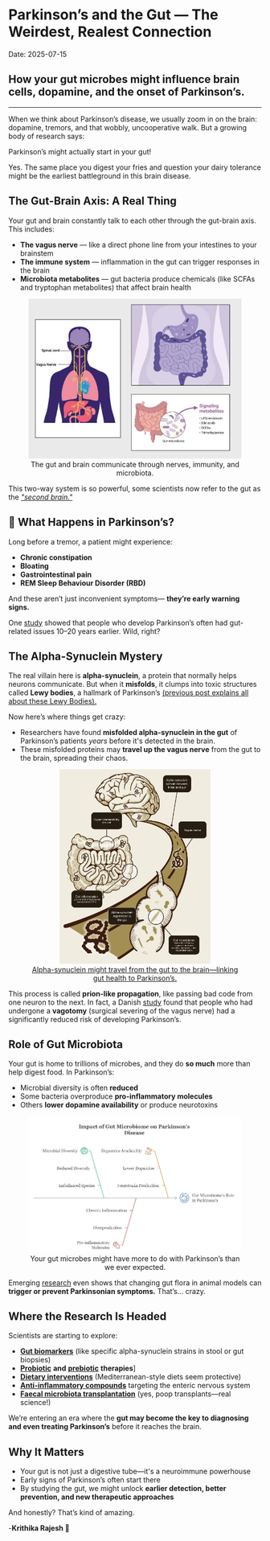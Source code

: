  
# Parkinson’s and the Gut — The Weirdest, Realest Connection
Date: 2025-07-15
## How your gut microbes might influence brain cells, dopamine, and the onset of Parkinson’s.
---


When we think about Parkinson’s disease, we usually zoom in on the brain: dopamine, tremors, and that wobbly, uncooperative walk. But a growing body of research says:

Parkinson’s might actually start in your gut! 
      
Yes. The same place you digest your fries and question your dairy tolerance might be the earliest battleground in this brain disease.

## The Gut-Brain Axis: A Real Thing
Your gut and brain constantly talk to each other through the gut-brain axis. This includes:

* **The vagus nerve** — like a direct phone line from your intestines to your brainstem
* **The immune system** — inflammation in the gut can trigger responses in the brain
* **Microbiota metabolites** — gut bacteria produce chemicals (like SCFAs and tryptophan metabolites) that affect brain health

<Figure style="text-align: center;">
<img src="../assets/Uno.jpg" alt="Me" width="500" />
<figcaption> The gut and brain communicate through nerves, immunity, and microbiota. </figcaption>
</figure>

This two-way system is so powerful, some scientists now refer to the gut as the [*"second brain."*](https://pmc.ncbi.nlm.nih.gov/articles/PMC4798912/)

## 🔬 What Happens in Parkinson’s?
Long before a tremor, a patient might experience:

* **Chronic constipation**
* **Bloating**
* **Gastrointestinal pain**
* **REM Sleep Behaviour Disorder (RBD)**
  
And these aren’t just inconvenient symptoms— **they’re early warning signs.**

One [study](https://www.nature.com/articles/s41531-025-00894-4) showed that people who develop Parkinson’s often had gut-related issues 10–20 years earlier. Wild, right?

## The Alpha-Synuclein Mystery
The real villain here is **alpha-synuclein**, a protein that normally helps neurons communicate. But when it **misfolds**, it clumps into toxic structures called **Lewy bodies**, a hallmark of Parkinson’s [(previous post explains all about these Lewy Bodies).](https://krithikarajesh.github.io/BenchToBrain.github.io/posts/view.html?post=next.md)

Now here’s where things get crazy:

* Researchers have found **misfolded alpha-synuclein in the gut** of Parkinson’s patients *years* before it's detected in the brain.
* These misfolded proteins may **travel up the vagus nerve** from the gut to the brain, spreading their chaos.

 <Figure style="text-align: center;">
<img src="../assets/Dos.jpg" alt="Me" width="300" />
<figcaption>
<a href="https://neurotorium.org/the-microbiome-gut-brain-axis-in-parkinsons-disease/" target="_blank">
    Alpha-synuclein might travel from the gut to the brain—linking gut health to Parkinson’s.
    </a>
</figcaption>
</figure>

This process is called **prion-like propagation**, like passing bad code from one neuron to the next.
In fact, a Danish [study](https://pmc.ncbi.nlm.nih.gov/articles/PMC5501039/#:~:text=The%20risk%20of%20developing%20PD,rather%20than%20via%20the%20bloodstream.) found that people who had undergone a **vagotomy** (surgical severing of the vagus nerve) had a significantly reduced risk of developing Parkinson’s.

## Role of Gut Microbiota
Your gut is home to trillions of microbes, and they do **so much** more than help digest food. In Parkinson’s:

* Microbial diversity is often **reduced**
* Some bacteria overproduce **pro-inflammatory molecules**
* Others **lower dopamine availability** or produce neurotoxins

<Figure style="text-align: center;">
<img src="../assets/Tres.jpg" alt="Me" width="500" />
<figcaption> Your gut microbes might have more to do with Parkinson’s than we ever expected. </figcaption>
</figure>

Emerging [research](https://www.sciencedirect.com/science/article/abs/pii/S0306452225007651) even shows that changing gut flora in animal models can **trigger or prevent Parkinsonian symptoms.** That’s... crazy.

## Where the Research Is Headed
Scientists are starting to explore:

* [**Gut biomarkers**](https://pmc.ncbi.nlm.nih.gov/articles/PMC11513973/) (like specific alpha-synuclein strains in stool or gut biopsies)
* [**Probiotic**](https://www.sciencedirect.com/science/article/pii/S0965229924000335) **and** [**prebiotic**](https://www.nature.com/articles/s41531-025-00885-5) **therapies**]
* [**Dietary interventions**](https://pmc.ncbi.nlm.nih.gov/articles/PMC10836553/) (Mediterranean-style diets seem protective)
* [**Anti-inflammatory compounds**](https://www.sciencedirect.com/science/article/pii/S1568163722000605) targeting the enteric nervous system
* [**Faecal microbiota transplantation**](https://pmc.ncbi.nlm.nih.gov/articles/PMC10019775/) (yes, poop transplants—real science!)
  
We’re entering an era where the **gut may become the key to diagnosing and even treating Parkinson’s** before it reaches the brain.

## Why It Matters
* Your gut is not just a digestive tube—it's a neuroimmune powerhouse
* Early signs of Parkinson’s often start there
* By studying the gut, we might unlock **earlier detection, better prevention, and new therapeutic approaches**
  
And honestly? That’s kind of amazing.

-**Krithika Rajesh 🧠**
